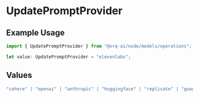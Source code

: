 # UpdatePromptProvider

## Example Usage

```typescript
import { UpdatePromptProvider } from "@orq-ai/node/models/operations";

let value: UpdatePromptProvider = "elevenlabs";
```

## Values

```typescript
"cohere" | "openai" | "anthropic" | "huggingface" | "replicate" | "google" | "google-ai" | "azure" | "aws" | "anyscale" | "perplexity" | "groq" | "fal" | "leonardoai" | "nvidia" | "jina" | "togetherai" | "elevenlabs"
```